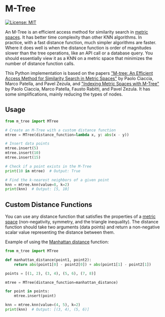 # M-Tree

[![License: MIT](https://img.shields.io/github/license/travisjungroth/m_tree?color=blue)](https://github.com/travisjungroth/m_tree/blob/main/LICENSE)

An M-Tree is an efficient access method for similarity search in [metric spaces](https://en.wikipedia.org/wiki/Metric_space). It has better time complexity than other KNN algorithms. In practice, with a fast distance function, much simpler algorithms are faster. Where it does well is when the distance function is order of magnitudes slower than the tree operations, like an API call or a database query. You should essentially view it as a KNN on a metric space that minimizes the number of distance function calls.

This Python implementation is based on the papers ["M-tree: An Efficient Access Method for Similarity Search in Metric Spaces"](https://www.researchgate.net/publication/2373366_M-tree_An_Efficient_Access_Method_for_Similarity_Search_in_Metric_Spaces) by Paolo Ciaccia, Marco Patella, and Pavel Zezula, and  ["Indexing Metric Spaces with M-Tree"](https://www.researchgate.net/publication/220974334_Indexing_Metric_Spaces_with_M-Tree) by Paolo Ciaccia, Marco Patella, Fausto Rabitti, and Pavel Zezula. It has some simplifications, mainly reducing the types of nodes.

## Usage

```python
from m_tree import MTree

# Create an M-Tree with a custom distance function
mtree = MTree(distance_function=lambda x, y: abs(x - y))

# Insert data points
mtree.insert(5)
mtree.insert(10)
mtree.insert(15)

# Check if a point exists in the M-Tree
print(10 in mtree)  # Output: True

# Find the k-nearest neighbors of a given point
knn = mtree.knn(value=8, k=2)
print(knn)  # Output: [5, 10]
```

## Custom Distance Functions

You can use any distance function that satisfies the properties of a [metric space](https://en.wikipedia.org/wiki/Metric_space) (non-negativity, symmetry, and the triangle inequality). The distance function should take two arguments (data points) and return a non-negative scalar value representing the distance between them.

Example of using the [Manhattan distance](https://en.wikipedia.org/wiki/Taxicab_geometry) function:

```python
from m_tree import MTree

def manhattan_distance(point1, point2):
    return abs(point1[0] - point2[0]) + abs(point1[1] - point2[1])

points = [(1, 2), (3, 4), (5, 6), (7, 8)]

mtree = MTree(distance_function=manhattan_distance)

for point in points:
    mtree.insert(point)

knn = mtree.knn(value=(4, 5), k=2)
print(knn)  # Output: [(3, 4), (5, 6)]
```
